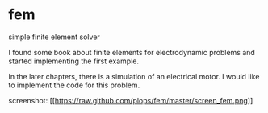 fem
===

simple finite element solver

I found some book about finite elements for electrodynamic problems and started implementing the first example.

In the later chapters, there is a simulation of an electrical motor. I would like to implement the code for this problem.

screenshot:
[[https://raw.github.com/plops/fem/master/screen_fem.png]]

